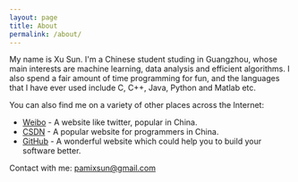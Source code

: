 ```yaml
---
layout: page
title: About
permalink: /about/
---
```


My name is Xu Sun. I'm a Chinese student studing in Guangzhou, whose main interests are machine learning, data analysis and efficient algorithms. 
I also spend a fair amount of time programming for fun, and the languages that I have ever used include C, C++, Java, Python and Matlab etc.

You can also find me on a variety of other places across the Internet:

* [Weibo][weibo] - A website like twitter, popular in China.
* [CSDN][csdn] - A popular website for programmers in China.
* [GitHub][github] - A wonderful website which could help you to build your software better.

Contact with me: pamixsun@gmail.com


[github]: http://www.github.com/PamixSun
[instagram]: http://www.instagram.com/ripuk
[weibo]: http://weibo.com/u/1847756827
[csdn]: http://blog.csdn.net/yunduanmuxue